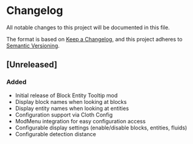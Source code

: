 # Changelog

All notable changes to this project will be documented in this file.

The format is based on [Keep a Changelog](https://keepachangelog.com/en/1.0.0/),
and this project adheres to [Semantic Versioning](https://semver.org/spec/v2.0.0.html).

## [Unreleased]

### Added
- Initial release of Block Entity Tooltip mod
- Display block names when looking at blocks
- Display entity names when looking at entities
- Configuration support via Cloth Config
- ModMenu integration for easy configuration access
- Configurable display settings (enable/disable blocks, entities, fluids)
- Configurable detection distance